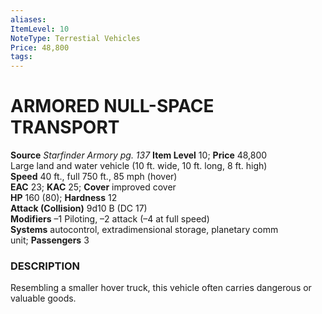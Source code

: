 ```yaml
---
aliases: 
ItemLevel: 10
NoteType: Terrestial Vehicles
Price: 48,800
tags: 
---
```

# ARMORED NULL-SPACE TRANSPORT
**Source** _Starfinder Armory pg. 137_
**Item Level** 10; **Price** 48,800  
Large land and water vehicle (10 ft. wide, 10 ft. long, 8 ft. high)  
**Speed** 40 ft., full 750 ft., 85 mph (hover)  
**EAC** 23; **KAC** 25; **Cover** improved cover  
**HP** 160 (80); **Hardness** 12  
**Attack (Collision)** 9d10 B (DC 17)  
**Modifiers** –1 Piloting, –2 attack (–4 at full speed)  
**Systems** autocontrol, extradimensional storage, planetary comm unit; **Passengers** 3  

### DESCRIPTION

Resembling a smaller hover truck, this vehicle often carries dangerous or valuable goods.